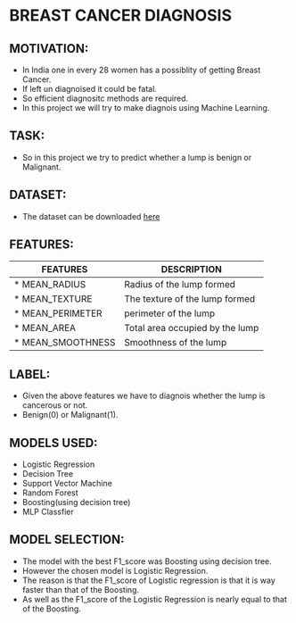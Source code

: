 # BREAST CANCER DIAGNOSIS

## MOTIVATION:
* In India one in every 28 women has a possiblity of getting Breast Cancer. 
* If left un diagnoised it could be fatal.
* So efficient diagnositc methods are required.
* In this project we will try to make diagnois using Machine Learning.

## TASK:
* So in this project we try to predict whether a lump is benign or Malignant.

## DATASET:
* The dataset can be downloaded [here](https://www.kaggle.com/uciml/breast-cancer-wisconsin-data)

## FEATURES:
|FEATURES                              |DESCRIPTION                                  |
|               ---                    |               ---                           |
|* MEAN_RADIUS                         |  Radius of the lump formed                  |  
|* MEAN_TEXTURE                        |  The texture of the lump formed             |
|* MEAN_PERIMETER                      |  perimeter of the lump                      |
|* MEAN_AREA                           |  Total area occupied by the lump            |
|* MEAN_SMOOTHNESS                     |  Smoothness of the lump                     |

## LABEL:
* Given the above features we have to diagnois whether the lump is cancerous or not.
* Benign(0) or Malignant(1).

## MODELS USED:
* Logistic Regression
* Decision Tree
* Support Vector Machine
* Random Forest
* Boosting(using decision tree)
* MLP Classfier

## MODEL SELECTION:
 
* The model with the best F1_score was Boosting using decision tree.
* However the chosen model is Logistic Regression.
* The reason is that the F1_score of Logistic regression is that it is way faster than that of the Boosting.
* As well as the F1_score of the Logistic Regression is nearly equal to that of the Boosting.
